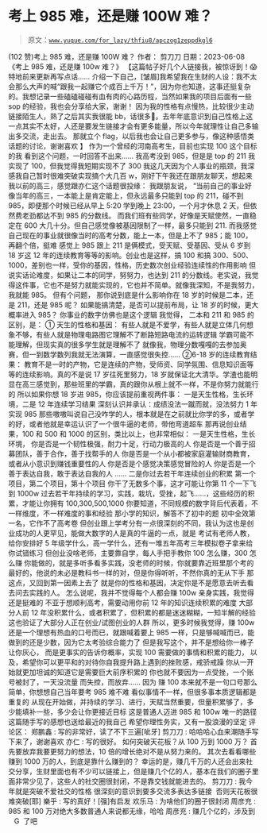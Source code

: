 # 考上 985 难，还是赚 100W 难？

> 原文：[`www.yuque.com/for_lazy/thfiu8/apczog1zeppdkgl6`](https://www.yuque.com/for_lazy/thfiu8/apczog1zeppdkgl6)

<ne-h2 id="ddbbdd17" data-lake-id="ddbbdd17"><ne-heading-ext><ne-heading-anchor></ne-heading-anchor><ne-heading-fold></ne-heading-fold></ne-heading-ext><ne-heading-content><ne-text id="ue3e583df">(102 赞)考上 985 难，还是赚 100W 难？</ne-text></ne-heading-content></ne-h2> <ne-p id="u919d7c19" data-lake-id="u919d7c19"><ne-text id="u2c25c7d0">作者： 剪刀刀</ne-text></ne-p> <ne-p id="ud85bc4d7" data-lake-id="ud85bc4d7"><ne-text id="uceb24018">日期：2023-06-08</ne-text></ne-p> <ne-p id="u0e157f7b" data-lake-id="u0e157f7b"><ne-text id="udbad9c79">《考上 985 难，还是赚 100w 难？》</ne-text> <ne-text id="ub7407b2e">【这篇帖子好几个人链接我，被惊讶到！😱特地前来更新再写点话……</ne-text> <ne-text id="u144619e0">介绍一下自己，[皱眉]我希望我在生财的人设：我不太会那么大声的喊“跟我一起赚它个成百上千万！”，因为你也知道，这事还挺复杂的。我想记录一些磕磕碰碰有血有肉的心路历程，当然如果我的项目后面有一些 sop 的经验，我也会分享给大家，谢谢！</ne-text> <ne-text id="u28caf1f8">因为我的性格有点慢热，比较很少主动链接陌生人，熟了之后其实我很能 bb，话很多👻。去年年底意识到自己性格上这一点其实不太好，人还是要发生链接才会有更多能量，所以今年就理性让自己多输出多交流，走出去。</ne-text> <ne-text id="ua06607a6">那就立个 flag，以后我也会让自己更多参与，像这种感悟类话题的讨论，谢谢喜欢</ne-text> <ne-text id="ub580cc38">】</ne-text></ne-p> <ne-p id="ua43edc6f" data-lake-id="ua43edc6f"><ne-text id="udcc4b9a9">作为一个曾经的河南高考生，目前也实现 100 这个目标的我</ne-text> <ne-text id="uaa6fc9b2">看到这个问题，一时回答不出来……</ne-text></ne-p> <ne-p id="uc27811c3" data-lake-id="uc27811c3"><ne-text id="ua95ac9cb">我高考没到 985，但是是 top 的 211</ne-text> <ne-text id="u8afbc1ba">我实现了 100，但我觉得我短期实现不了 300</ne-text></ne-p> <ne-p id="u42cbc86d" data-lake-id="u42cbc86d"><ne-text id="uaf8a217b">我这几天因为个人事业的瓶颈，我深感我自己暂时很难突破实现搞个大几百 w，刚好下午我还在跟朋友聊天，想起来我以前的高三，感觉跟亦仁这个话题很投缘：</ne-text></ne-p> <ne-p id="u9fa4af7e" data-lake-id="u9fa4af7e"><ne-text id="u9a13eae1">我跟朋友说，</ne-text> <ne-text id="u4021bf3b">“当前自己的事业好像当年的高三，一本能上是肯定能上，但永远最多只能到 top 的 211，碰不到 985，即便那个时候已经从早上 5:20 学到晚上 23:00，一个月才休息 2 天，但依然费老劲都达不到 985 的分数线。</ne-text> <ne-text id="uc93bbbb6">而我们班有些同学，好像是天赋使然，一直稳定在 600 大几十分。但自己感觉像被基因限制了一样，最多只能到 211.</ne-text></ne-p> <ne-p id="u61365ac9" data-lake-id="u61365ac9"><ne-text id="u37da2038">而我感觉自己现在的事业就很像当时的高考分数，能上一本，但是上不了 985；能 100，再翻个倍，挺难</ne-text></ne-p> <ne-p id="ueb58409f" data-lake-id="ueb58409f"><ne-text id="u1d2b040d">感觉上 985 跟上 211 是俩模式，受天赋、受基因、受从 6 岁到 18 岁这 12 年的连续教育等等的影响。创业也是这样，搞 100 和搞 300、500、1000，差别也一样，受你的基因，性格，历史数次创业经验连续性的作用影响</ne-text></ne-p> <ne-p id="ua691dd71" data-lake-id="ua691dd71"><ne-text id="ubc5db5ed">但说实话论难度，如果让二本的同学，努努力，也达到 211 的分数线。老实说，我觉得这件事，它也不是努力就能实现的，它也并不简单。就像我深知，不是我努力，我就能 985。</ne-text></ne-p> <ne-p id="u9788327f" data-lake-id="u9788327f"><ne-text id="u67f84d1c">但有个问题，</ne-text> <ne-text id="u9ff44e7b">那你说到底是什么影响你在 18 岁的时候是二本，还是 211，还是 985 呢？</ne-text> <ne-text id="ue8e4dc4f">如果能搞清楚，是否可以提前布局，让 18 岁的时候，更大概率进入 985？</ne-text> <ne-text id="ucfa075b9">你事业的数字仿佛也是这个逻辑</ne-text></ne-p> <ne-p id="u3ec23ad2" data-lake-id="u3ec23ad2"><ne-text id="ue6ba2824">我觉得，</ne-text> <ne-text id="u96130e92">二本和 211 和 985 的区别，是：</ne-text> <ne-text id="uae438b57">① 天生的性格和基因：</ne-text> <ne-text id="u2111ec80">有些人就是不爱学，有些人就是立体几何想象不够，有些人就是物理电路图它理解不了断路短路电流的运转逻辑</ne-text> <ne-text id="uadf34615">学霸可能不能理解，但现实真的很多学生就是理解不了</ne-text> <ne-text id="uf6b9beec">就像我，物理分数嘎嘎的去参加奥赛，但一到数学数列我就无法演算，一直感觉很失控……</ne-text> <ne-text id="ud512e1b7">②6-18 岁的连续教育结果：</ne-text> <ne-text id="uea31eae8">教育不是一时的产物，它是连续的产物，受师资、同学氛围、信息知识面等等的连续影响。真的不是说 17 岁往死里努力，18 岁就保证北大清华。学渣也能明显在高三感觉到，那些班里的学霸，真的跟你从根上就不一样，不是你努力就能行的</ne-text></ne-p> <ne-p id="ue1dd72fc" data-lake-id="ue1dd72fc"><ne-text id="ubd996c23">所以如果你想 18 岁进 985，你应该提前重视两件事：</ne-text> <ne-text id="u5cf9c201">一是天生性格，生长环境，二是 12 年连续学习结果</ne-text> <ne-text id="u98d39f34">深刻认识并承认：成绩没法一蹴而就，没法努力 1 年实现 985</ne-text> <ne-text id="u704fce31">那些嗷嗷叫说自己没咋学的人，根本就是在之前就比你学的多，或者学的好，或者他就是幸运认识了一个很牛逼的老师，带他弯道超车</ne-text></ne-p> <ne-p id="ud0837b02" data-lake-id="ud0837b02"><ne-text id="ucb17fdd1">那再说创业结果，100 和 500 和 1000 的区别，类比以上，也非常相似：</ne-text> <ne-text id="ub9898cea">一是天生性格，生长环境，</ne-text> <ne-text id="ub80662e0">你是否是一个韧性极强，耐力十足，行动力极高的人</ne-text> <ne-text id="ud6bb14e0">你是否是一个善于招募团队，善于合作，善于找帮手的人</ne-text> <ne-text id="ub831e814">你是否是一个从小都被家庭灌输财商教育，或者从小意识到赚钱重要性的人</ne-text> <ne-text id="u53ac9ce8">你是否是个感觉决策感觉冒险的人</ne-text> <ne-text id="ubf42a449">你是否是一个善于表达自我，敢于表达自我的人</ne-text> <ne-text id="ufa6b81ea">……</ne-text></ne-p> <ne-p id="ue951da23" data-lake-id="ue951da23"><ne-text id="udaa14a43">二是你过去若干年连续创业的积累</ne-text> <ne-text id="u68b07d74">第一个项目，第二个项目，第十个项目</ne-text> <ne-text id="u3ab52a9f">你干了无数多个事，这才可能让你第 11 个一下飞到 1000w</ne-text> <ne-text id="udca73f5a">过去若干年持续的学习，实践，栽坑，受挫，起飞……，这些经历的积累，才能让你拥有 100,300,500,1000</ne-text> <ne-text id="u7ae77fdc">你要知道，不同规模的数字背后代表着，不一样维度，不一样难度的事和经验</ne-text> <ne-text id="ubc49fcbc">那小学的知识，解答不了初中的题</ne-text> <ne-text id="ub396f74a">初中全效第一名，它作不了高考卷</ne-text></ne-p> <ne-p id="u5e67babc" data-lake-id="u5e67babc"><ne-text id="ue3ef973d">但创业跟上学考分有一点很深刻的不同，我认为这也是创业成功的人更罕见，能做大数字的人是真的牛逼的一点，就是</ne-text> <ne-text id="u3cc2df1a">考试有老师人教，给你安排好 5 年级学什么，高一学什么，还有一堆五年高考三年模拟卷子拿来给你试错练习</ne-text></ne-p> <ne-p id="u60e41371" data-lake-id="u60e41371"><ne-text id="u3a13f31b">但创业没啥老师，主要靠自学，每人手把手教你 100 怎么赚，300 怎么赚</ne-text> <ne-text id="u5fd2ca1f">你能做的，就是多听多看多实践，没老师的时候，你就要靠近班里那个考的最好的，他说的未必是教科书一样的对，但是你得听听，不然你真的无从下手</ne-text></ne-p> <ne-p id="ub442aaf3" data-lake-id="ub442aaf3"><ne-text id="u620ed6a6">那这点，又回到第一因素上去了</ne-text> <ne-text id="u6aee2a2f">就是你的性格和基因，决定你是不是愿意去听去看去问去实践的人。</ne-text></ne-p> <ne-p id="ue1f919f6" data-lake-id="ue1f919f6"><ne-text id="u584fb105">怎么说呢，我并不觉得每个人都会赚 100w</ne-text> <ne-text id="u783d08a6">亲身实践，我觉得还是挺难的</ne-text> <ne-text id="u5ba5e8f0">不亚于想顺利高考，需要动用你前 12 年的知识连续积累的难度</ne-text> <ne-text id="u68e54bae">大部分人前 12 年没积累什么，或者积累了，但积累的都是迷迷糊糊，一知半解的经验</ne-text> <ne-text id="u516974df">这也验证了大部分人正在创业/试图创业的人群</ne-text></ne-p> <ne-p id="u667a8e18" data-lake-id="u667a8e18"><ne-text id="ude6cccfd">所以，更多时候我觉得，赚 100w 还是一个理想有热血的口号而已，就跟喊着要上 985 一样，只是够喊喊而已，能做到的还是少数，因为它太考验综合能力了</ne-text></ne-p> <ne-p id="u850012f3" data-lake-id="u850012f3"><ne-text id="u0f9f3ef7">但是我写这个，并不是想给你一棒子让你灰心，</ne-text> <ne-text id="ue142ca15">而是更事实的告诉你概率，实现 100 需要做的事情和积累的能力，</ne-text> <ne-text id="u1080f910">以及，希望你可以更平和的对待你自我提升路上遇到的挫败感，戒骄戒躁</ne-text> <ne-text id="uf558071f">你从一开始就更加坦诚的知道它是需要巨大前序积累的</ne-text> <ne-text id="u53b4f442">你也就不要因为一点受挫，一个账号被封了，一天没流量</ne-text> <ne-text id="u3e7b7d75">而失控，而放弃……</ne-text></ne-p> <ne-p id="ude8fdab7" data-lake-id="ude8fdab7"><ne-text id="ud9b9f74b">因为</ne-text> <ne-text id="u0bbd7d68">赚 100 本来就不是一句口号那么简单，你想想自己当年要考 985 难不难</ne-text> <ne-text id="u510a38bf">看似事情不一样，但很多事本质逻辑都是重复的</ne-text> <ne-text id="u2ff80a59">从现在开始做，并持续的学习、进行，天赋当然重要，但量积累够了，多少能填补一些，多少会让你更接近目标</ne-text> <ne-text id="ud5ec53e9">这是普通人迈进 985 和 100w 唯一的路径</ne-text></ne-p> <ne-p id="u55de5b4d" data-lake-id="u55de5b4d"><ne-text id="u7d79d24e">这篇随手写的感想也送给最近的我自己</ne-text> <ne-text id="u5a14df78">希望你理性务实，又有一股浪漫的坚定</ne-text></ne-p> <ne-hole id="u56ffc824" data-lake-id="u56ffc824"><ne-card data-card-name="hr" data-card-type="block" id="EYKuo" data-event-boundary="card"><ne-p id="u074b6734" data-lake-id="u074b6734"><ne-text id="uba0945db">评论区：</ne-text></ne-p> <ne-p id="uf67e3cce" data-lake-id="uf67e3cce"><ne-text id="ueb938086">郑鹏鑫 : 写的非常好，读了不下三遍[呲牙]</ne-text> <ne-text id="u902d42ed">剪刀刀 : 哈哈哈心血来潮随手写下来了，谢谢喜欢</ne-text> <ne-text id="u9aec7b5f">亦仁 : 写的很好。</ne-text></ne-p> <ne-p id="u1b25f98b" data-lake-id="u1b25f98b"><ne-text id="ueadf0338">如何突破天花板？从 100 万到 1000 万？</ne-text></ne-p> <ne-p id="u3dabef79" data-lake-id="u3dabef79"><ne-text id="u3ff3bc59">首先要放弃我要更努力的想法，10 倍的增长绝对不是从努力来的。</ne-text></ne-p> <ne-p id="ua63fc1b6" data-lake-id="ua63fc1b6"><ne-text id="ue1ab4fd4">其次去看看哪些赚到 1000 万的人，到底是靠什么赚到的？</ne-text></ne-p> <ne-p id="uaea9a353" data-lake-id="uaea9a353"><ne-text id="ue3207f24">幸运的是，赚几千万的人还会出来社交分享，生财里面也有不少可以链接上，但是赚几个亿的人，基本在我们的圈子里面非常少见了，这些人的社交圈很封闭，不是靠交钱就能进去的。</ne-text> <ne-text id="u8fa2e504">剪刀刀 : 我今年就是突破不爱社交的性格 很深刻的意识到要多交流多表达多链接  否则天花板很难突破[耶]</ne-text> <ne-text id="u2bdce3fd">樂乎 : 写的真好！[强]有启发</ne-text> <ne-text id="u846e3218">欢乐马 : 为啥他们的圈子很封闭</ne-text> <ne-text id="ua04f0d9d">周彦充 : 985 和 100 万对绝大多数普通人来说都无缘，哈哈</ne-text> <ne-text id="ub2fe0009">周彦充 : 赚几个亿的，涉及到    G  了吧</ne-text></ne-p></ne-card></ne-hole>